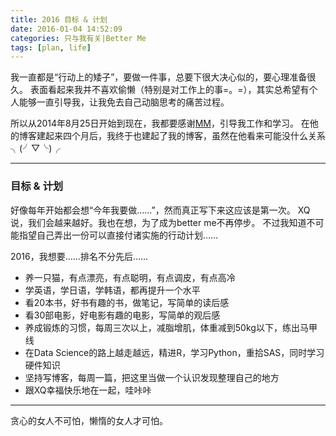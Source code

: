 ```yaml
---
title: 2016 目标 & 计划
date: 2016-01-04 14:52:09
categories: 只与我有关|Better Me
tags: [plan, life]
---
```

我一直都是“行动上的矮子”，要做一件事，总要下很大决心似的，要心理准备很久。
表面看起来我并不喜欢偷懒（特别是对工作上的事=。=），其实总希望有个人能够一直引导我，让我免去自己动脑思考的痛苦过程。
<!--more-->

所以从2014年8月25日开始到现在，我都要感谢[MM](https://papacochon.com/)，引导我工作和学习。
在他的博客建起来四个月后，我终于也建起了我的博客，虽然在他看来可能没什么关系╮(╯▽╰)╭

---
### 目标 & 计划

好像每年开始都会想“今年我要做……”，然而真正写下来这应该是第一次。
XQ说，我们会越来越好。我也在想，为了成为better me不再停步。
不过我知道不可能指望自己弄出一份可以直接付诸实施的行动计划……

2016，我想要……排名不分先后……
 - 养一只猫，有点漂亮，有点聪明，有点调皮，有点高冷
 - 学英语，学日语，学韩语，都再提升一个水平
 - 看20本书，好书有趣的书，做笔记，写简单的读后感
 - 看30部电影，好电影有趣的电影，写简单的观后感
 - 养成锻炼的习惯，每周三次以上，减脂增肌，体重减到50kg以下，练出马甲线
 - 在Data Science的路上越走越远，精进R，学习Python，重拾SAS，同时学习硬件知识
 - 坚持写博客，每周一篇，把这里当做一个认识发现整理自己的地方
 - 跟XQ幸福快乐地在一起，哇咔咔

---
贪心的女人不可怕，懒惰的女人才可怕。